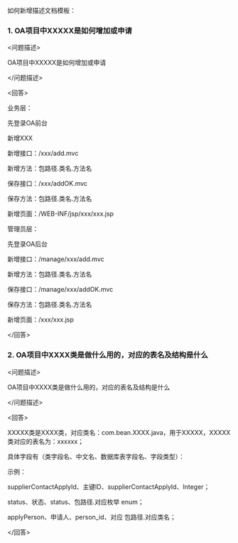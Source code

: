 如何新增描述文档模板：

### 1. OA项目中XXXXX是如何增加或申请

<问题描述>

OA项目中XXXXX是如何增加或申请

</问题描述>

<回答>

业务层：

先登录OA前台

新增XXX

新增接口：/xxx/add.mvc

新增方法：包路径.类名.方法名

保存接口：/xxx/addOK.mvc

保存方法：包路径.类名.方法名

新增页面：/WEB-INF/jsp/xxx/xxx.jsp

管理员层：

先登录OA后台

新增接口：/manage/xxx/add.mvc

新增方法：包路径.类名.方法名

保存接口：/manage/xxx/addOK.mvc

保存方法：包路径.类名.方法名

新增页面：/xxx/xxx.jsp

</回答>

### 2. OA项目中XXXX类是做什么用的，对应的表名及结构是什么

<问题描述>

OA项目中XXXX类是做什么用的，对应的表名及结构是什么

</问题描述>

<回答>

XXXXX类是XXXX类，对应类名：com.bean.XXXX.java，用于XXXXX，XXXXX类对应的表名为：xxxxxx；

具体字段有（类字段名、中文名、数据库表字段名、字段类型）：

示例：

supplierContactApplyId、主键ID、supplierContactApplyId、Integer；

status、状态、status、包路径.对应枚举  enum；

applyPerson、申请人、person_id、对应 包路径.对应类名；

</回答>
